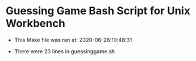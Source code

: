# Guessing Game Bash Script for Unix Workbench

* This Make file was ran at: 2020-06-26:10:48:31

* There were 23 lines in guessinggame.sh
